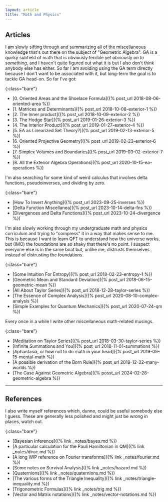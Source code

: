 ```yaml
---
layout: article
title: "Math and Physics"
---
```


## Articles

I am slowly sifting through and summarizing all of the miscellaneous knowledge that's out there on the subject of "Geometric Algebra". GA is a quirky subfield of math that is obviously terrible yet obviously _on to something_, and I haven't quite figured out what it is but I also don't think anybody else has either. So far I am avoiding using the GA term directly because I don't want to be associated with it, but long-term the goal is to tackle GA head-on. So far I've got:

{:class="bare"}
* [0. Oriented Areas and the Shoelace Formula]({% post_url 2018-08-06-oriented-area %})
* [1. Matrices and Determinants]({% post_url 2018-10-08-exterior-1 %})
* [2. The Inner product]({% post_url 2018-10-09-exterior-2 %})
* [3. The Hodge Star]({% post_url 2019-01-26-exterior-3 %})
* [4. The Interior Product]({% post_url 2019-01-27-exterior-4 %})
* [5. EA as Linearized Set Theory?]({% post_url 2019-02-13-exterior-5 %})
* [6. Oriented Projective Geometry]({% post_url 2019-02-23-exterior-6 %})
* [7. Simplex Volumes and Boundaries]({% post_url 2019-03-02-exterior-7 %})
* [8. All the Exterior Algebra Operations]({% post_url 2020-10-15-ea-operations %})

I'm also searching for some kind of weird calculus that involves delta functions, pseudoinverses, and dividing by zero.

{:class="bare"}
* [How To Invert Anything]({% post_url 2023-09-25-inverses %})
* [Delta Function Miscellanea]({% post_url 2023-10-14-delta-fns %})
* [Divergences and Delta Functions]({% post_url 2023-10-24-divergence %})


I'm also slowly working through my undergraduate math and physics curriculum and trying to "compress" it in a way that makes sense to me. This is because I want to learn QFT to understand how the universe works, but (IMO) the foundations are so shaky that there's no point. I suspect everyone else is in the same boat but, unlike me, distrusts themselves instead of distrusting the foundations.

{:class="bare"}
* [Some Intuition For Entropy]({% post_url 2018-02-23-entropy-1 %})
* [Geometric Mean and Standard Deviation]({% post_url 2018-06-15-geometric-mean %})
* [All About Taylor Series]({% post_url 2018-12-28-taylor-series %})
* [The Essence of Complex Analysis]({% post_url 2020-08-10-complex-analysis %})
* [Simple Examples for Quantum Mechanics]({% post_url 2020-07-24-qm %})

Every once in a while I write other miscellaneous math-related musings.

{:class="bare"}
* [Meditation on Taylor Series]({% post_url 2018-03-30-taylor-series %})
* [Infinite Summations and You]({% post_url 2018-11-01-summations %})
* [Aphantasia, or how not to do math in your head]({% post_url 2019-09-15-mental-math %})
* [A possible derivation of the Born Rule]({% post_url 2019-12-22-many-worlds %})
* [The Case Against Geometric Algebra]({% posst_url 2024-02-28-geometric-algebra %})


------------

## References

I also write myself references which, dunno, could be useful somebody else I guess. These are generally less polished and might just be wrong in places, watch out.

{:class="bare"}
* [Bayesian Inference]({% link _notes/bayes.md %})
* [A particular calculation for the Pauli Hamiltonian in QM]({% link _notes/dirac.md %})
* [A long WIP reference on Fourier transforms]({% link _notes/fourier.md %})
* [Some notes on Survival Analysis]({% link _notes/hazard.md %})
* [Quaternions]({% link _notes/quaternions.md %})
* [The various forms of the Triangle Inequality]({% link _notes/triangle-inequality.md %})
* [Trigonometric Formulas]({% link _notes/trig.md %})
* [Vector and Matrix notations]({% link _notes/vector-notations.md %})

